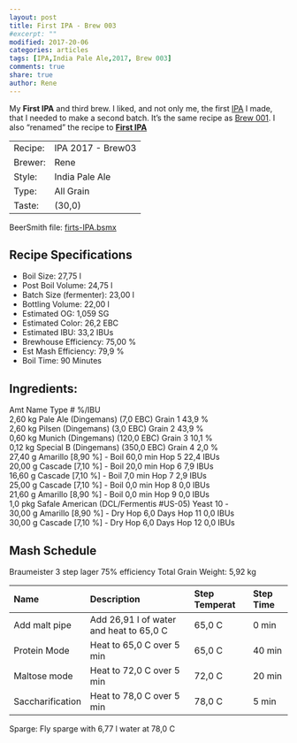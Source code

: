 ```yaml
---
layout: post
title: First IPA - Brew 003
#excerpt: ""
modified: 2017-20-06
categories: articles
tags: [IPA,India Pale Ale,2017, Brew 003]
comments: true
share: true
author: Rene
---
```

My **First IPA** and third brew. I liked, and not only me, the first [IPA] I made, that I needed to make a second batch. It’s the same recipe as [Brew 001]. I also “renamed” the recipe to [**First IPA**](https://www.moespot.beer/articles/first-IPA/)

|       |                |
|:------|:---------------|
|Recipe:| IPA 2017 - Brew03|
|Brewer:| Rene           |
|Style: | India Pale Ale |
|Type:  | All Grain      |
|Taste: |(30,0)          |

BeerSmith file: [firts-IPA.bsmx]

Recipe Specifications
--------------------------
* Boil Size: 27,75 l
* Post Boil Volume: 24,75 l
* Batch Size (fermenter): 23,00 l
* Bottling Volume: 22,00 l
* Estimated OG: 1,059 SG
* Estimated Color: 26,2 EBC
* Estimated IBU: 33,2 IBUs
* Brewhouse Efficiency: 75,00 %
* Est Mash Efficiency: 79,9 %
* Boil Time: 90 Minutes

Ingredients:
------------
Amt                   Name                                     Type          #        %/IBU         
2,60 kg               Pale Ale (Dingemans) (7,0 EBC)           Grain         1        43,9 %        
2,60 kg               Pilsen (Dingemans) (3,0 EBC)             Grain         2        43,9 %        
0,60 kg               Munich (Dingemans) (120,0 EBC)           Grain         3        10,1 %        
0,12 kg               Special B (Dingemans) (350,0 EBC)        Grain         4        2,0 %         
27,40 g               Amarillo [8,90 %] - Boil 60,0 min        Hop           5        22,4 IBUs     
20,00 g               Cascade [7,10 %] - Boil 20,0 min         Hop           6        7,9 IBUs      
16,60 g               Cascade [7,10 %] - Boil 7,0 min          Hop           7        2,9 IBUs      
25,00 g               Cascade [7,10 %] - Boil 0,0 min          Hop           8        0,0 IBUs      
21,60 g               Amarillo [8,90 %] - Boil 0,0 min         Hop           9        0,0 IBUs      
1,0 pkg               Safale American  (DCL/Fermentis #US-05)  Yeast         10       -             
30,00 g               Amarillo [8,90 %] - Dry Hop 6,0 Days     Hop           11       0,0 IBUs      
30,00 g               Cascade [7,10 %] - Dry Hop 6,0 Days      Hop           12       0,0 IBUs      


Mash Schedule
-------------
Braumeister 3 step lager  75% efficiency
Total Grain Weight: 5,92 kg

| Name             | Description                             | Step Temperat | Step Time |
| :----------------|:----------------------------------------|:--------------|:------|
| Add malt pipe	   | Add 26,91 l of water and heat to 65,0 C | 65,0 C | 0 min  |
| Protein Mode     | Heat to 65,0 C over 5 min               | 65,0 C | 40 min |
| Maltose mode     | Heat to 72,0 C over 5 min               | 72,0 C | 20 min |
| Saccharification | Heat to 78,0 C over 5 min            | 78,0 C | 5 min  |          

Sparge: Fly sparge with 6,77 l water at 78,0 C


[firts-IPA.bsmx]: https://www.moespot.beer/bsmx/firts-IPA.bsmx
[IPA]: https://www.moespot.beer/articles/first-IPA/
[Brew 001]: https://www.moespot.beer/articles/first-IPA/
